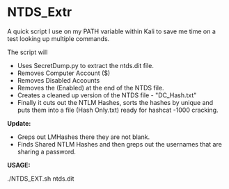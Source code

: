 # NTDS_Extr

A quick script I use on my PATH variable within Kali to save me time on a test looking up multiple commands.

The script will
 - Uses SecretDump.py to extract the ntds.dit file.
 - Removes Computer Account ($)
 - Removes Disabled Accounts
 - Removes the (Enabled) at the end of the NTDS file.
 - Creates a cleaned up version of the NTDS file - "DC_Hash.txt"
 - Finally it cuts out the NTLM Hashes, sorts the hashes by unique and puts them into a file (Hash Only.txt) ready for hashcat -1000 cracking.


**Update:**

* Greps out LMHashes there they are not blank.
* Finds Shared NTLM Hashes and then greps out the usernames that are sharing a password.


**USAGE:**

./NTDS_EXT.sh ntds.dit

